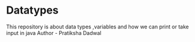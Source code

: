 # Datatypes
This repository is about data types ,variables and how we can print or take input in java
Author - Pratiksha Dadwal
